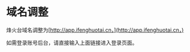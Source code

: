 # 域名调整

烽火台域名调整为[http://app.ifenghuotai.cn，](http://app.ifenghuotai.cn，)

如需登录账号后台，请直接输入上面链接进入登录页面。

